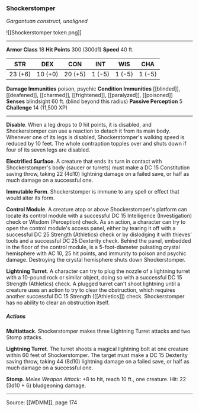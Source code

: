 ### Shockerstomper
_Gargantuan construct, unaligned_

![[Shockerstomper token.png]]


---

**Armor Class** 18
**Hit Points** 300 (300d1)
**Speed** 40 ft.

| STR     | DEX     | CON     | INT     | WIS     | CHA     |
|---------|---------|---------|---------|---------|---------|
| 23 (+6) | 10 (+0) | 20 (+5) | 1 (-5) | 1 (-5) | 1 (-5) |

**Damage Immunities** poison, psychic
**Condition Immunities** [[blinded]], [[deafened]], [[charmed]], [[frightened]], [[paralyzed]], [[poisoned]]
**Senses** blindsight 60 ft. (blind beyond this radius)
**Passive Perception** 5
**Challenge** 14 (11,500 XP)

---

**Disable**. When a leg drops to 0 hit points, it is disabled, and Shockerstomper can use a reaction to detach it from its main body. Whenever one of its legs is disabled, Shockerstomper's walking speed is reduced by 10 feet. The whole contraption topples over and shuts down if four of its seven legs are disabled.

**Electrified Surface**. A creature that ends its turn in contact with Shockerstomper's body (saucer or turrets) must make a DC 15 Constitution saving throw, taking 22 (4d10) lightning damage on a failed save, or half as much damage on a successful one.

**Immutable Form**. Shockerstomper is immune to any spell or effect that would alter its form.

**Control Module**. A creature atop or above Shockerstomper's platform can locate its control module with a successful DC 15 Intelligence (Investigation) check or Wisdom (Perception) check. As an action, a character can try to open the control module's access panel, either by tearing it off with a successful DC 25 Strength (Athletics) check or by dislodging it with thieves' tools and a successful DC 25 Dexterity check. Behind the panel, embedded in the floor of the control module, is a 5-foot-diameter pulsating crystal hemisphere with AC 10, 25 hit points, and immunity to poison and psychic damage. Destroying the crystal hemisphere shuts down Shockerstomper.

**Lightning Turret**. A character can try to plug the nozzle of a lightning turret with a 10-pound rock or similar object, doing so with a successful DC 15 Strength (Athletics) check. A plugged turret can't shoot lightning until a creature uses an action to try to clear the obstruction, which requires another successful DC 15 Strength ([[Athletics]]) check. Shockerstomper has no ability to clear an obstruction itself.

##### Actions
**Multiattack**. Shockerstomper makes three Lightning Turret attacks and two Stomp attacks.

**Lightning Turret**. The turret shoots a magical lightning bolt at one creature within 60 feet of Shockerstomper. The target must make a DC 15 Dexterity saving throw, taking 44 (8d10) lightning damage on a failed save, or half as much damage on a successful one.

**Stomp**. _Melee Weapon Attack:_ +8 to hit, reach 10 ft., one creature. Hit: 22 (3d10 + 6) bludgeoning damage.


---

Source: [[WDMM]], page 174